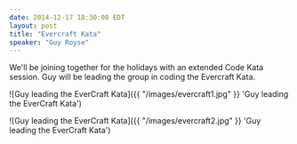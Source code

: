 ```yaml
---
date: 2014-12-17 18:30:00 EDT
layout: post
title: "Evercraft Kata"
speaker: "Guy Royse"
---
```


We'll be joining together for the holidays with an extended Code Kata session. Guy will be leading the group in coding the Evercraft Kata.

![Guy leading the EverCraft Kata]({{ "/images/evercraft1.jpg" }} 'Guy leading the EverCraft Kata')

![Guy leading the EverCraft Kata]({{ "/images/evercraft2.jpg" }} 'Guy leading the EverCraft Kata')

